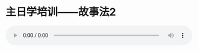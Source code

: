 # 主日学培训——故事法2

<audio style="width: 100%;" preload="false" controls controlslist="nodownload"><source src="//cdn.wechat.edu.pl/audio/mp3/old/14900.mp3" type="audio/mpeg">Your browser does not support the audio element.</audio>


